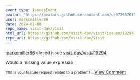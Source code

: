 ```yaml
---
event_type: IssuesEvent
avatar: "https://avatars.githubusercontent.com/u/5720676?"
user: markcmiller86
date: 2024-02-08
repo_name: visit-dav/visit
html_url: https://github.com/visit-dav/visit/issues/19294
repo_url: https://github.com/visit-dav/visit
---
```


<a href='https://github.com/markcmiller86' target='_blank'>markcmiller86</a> closed issue <a href='https://github.com/visit-dav/visit/issues/19294' target='_blank'>visit-dav/visit#19294</a>.

<p>Would a missing value expressio</p><small>### Is your feature request related to a problem?...</small><a href='https://github.com/visit-dav/visit/issues/19294' target='_blank'>View Comment</a>